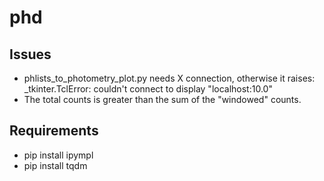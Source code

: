 # phd

## Issues

* phlists_to_photometry_plot.py needs X connection, otherwise it raises: _tkinter.TclError: couldn't connect to display "localhost:10.0"
* The total counts is greater than the sum of the "windowed" counts.

## Requirements
* pip install ipympl
* pip install tqdm